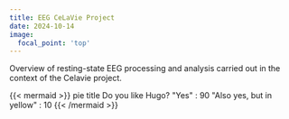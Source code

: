 ```yaml
---
title: EEG CeLaVie Project
date: 2024-10-14
image:
  focal_point: 'top'
---
```


Overview of resting-state EEG processing and analysis carried out in the context of the Celavie project.

<!--more-->

{{< mermaid >}}
pie title Do you like Hugo?
"Yes" : 90
"Also yes, but in yellow" : 10
{{< /mermaid >}}